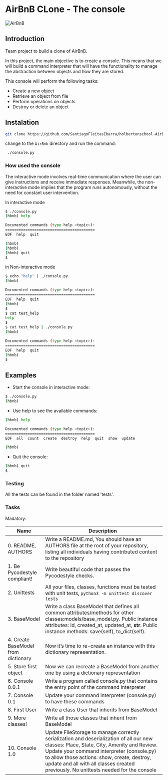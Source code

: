 
# AirBnB CLone - The console
![AirBnB](https://i.imgur.com/Nl8vN2G.jpg)


## Introduction


Team project to build a clone of AirBnB.

In this project, the main objective is to create a console. This means that we will build a command interpreter that  will have the functionality to manage the abstraction between objects and how they are stored.


This console will perform the following tasks:

- Create a new object
- Retrieve an object from file
- Perform operations on objects
- Destroy or delete an object


## Instalation

```bash
git clone https://github.com/SantiagoFleitasIbarra/holbertonschool-AirBnB_clone.git
```

change to the `AirBnb` directory and run the command:

```bash
 ./console.py
```


### How used the console

The interactive mode involves real-time communication where the user can give instructions and receive immediate responses. Meanwhile, the non-interactive mode implies that the program runs autonomously, without the need for constant user intervention.

In interactive mode

```bash
$ ./console.py
(hbnb) help

Documented commands (type help <topic>):
========================================
EOF  help  quit

(hbnb)
(hbnb)
(hbnb) quit
$
```

in Non-interactive mode

```bash
$ echo "help" | ./console.py
(hbnb)

Documented commands (type help <topic>):
========================================
EOF  help  quit
(hbnb)
$
$ cat test_help
help
$
$ cat test_help | ./console.py
(hbnb)

Documented commands (type help <topic>):
========================================
EOF  help  quit
(hbnb)
$
```

## Examples

* Start the console in interactive mode:

```bash
$ ./console.py
(hbnb)
```

* Use help to see the available commands:

```bash
(hbnb) help

Documented commands (type help <topic>):
========================================
EOF  all  count  create  destroy  help  quit  show  update

(hbnb)
```

* Quit the console:

```bash
(hbnb) quit
$
```


### Testing

All the tests can be found in the folder named 'tests'.


### Tasks

Madatory:

| Name | Description |
| ------ | ------ |
| 0. README, AUTHORS | Write a README.md, You should have an AUTHORS file at the root of your repository, listing all individuals having contributed content to the repository |
| 1. Be Pycodestyle compliant! | Write beautiful code that passes the Pycodestyle checks. |
| 2. Unittests | All your files, classes, functions must be tested with unit tests, `python3 -m unittest discover tests` |
| 3. BaseModel | Write a class BaseModel that defines all common attributes/methods for other classes:models/base_model.py. Public instance attributes: id, created_at, updated_at, __str__. Public instance methods: save(self), to_dict(self). |
| 4. Create BaseModel from dictionary | Now it’s time to re-create an instance with this dictionary representation. |
| 5. Store first object | Now we can recreate a BaseModel from another one by using a dictionary representation |
| 6. Console 0.0.1 | Write a program called console.py that contains the entry point of the command interpreter |
| 7. Console 0.1 | Update your command interpreter (console.py) to have these commands |
| 8. First User | Write a class User that inherits from BaseModel |
| 9. More classes! | Write all those classes that inherit from BaseModel |
| 10. Console 1.0 | Update FileStorage to manage correctly serialization and deserialization of all our new classes: Place, State, City, Amenity and Review. Update your command interpreter (console.py) to allow those actions: show, create, destroy, update and all with all classes created previously. No unittests needed for the console


